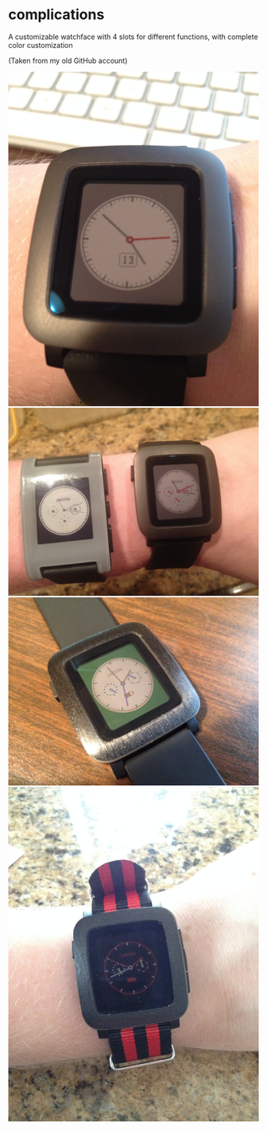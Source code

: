 # complications
A customizable watchface with 4 slots for different functions, with complete color customization

(Taken from my old GitHub account)

![alt text](comp1.jpeg "complications")
![alt text](comp2.jpeg "complications")
![alt text](comp3.jpeg "complications")
![alt text](comp4.jpeg "complications")